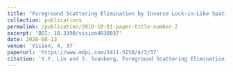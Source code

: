 ```yaml
---
title: "Foreground Scattering Elimination by Inverse Lock-in-Like Spatial Modulation"
collection: publications
permalink: /publication/2010-10-01-paper-title-number-2
excerpt: 'DOI: 10.3390/vision4030037'
date: 2020-08-13
venue: 'Vision, 4, 37'
paperurl: 'https://www.mdpi.com/2411-5150/4/3/37'  
citation: 'Y.Y. Lin and S. Svanberg, Foreground Scattering Elimination by Inverse Lock-in-Like Spatial Modulation. Vision, 4, 37 (2020).'
---
```

